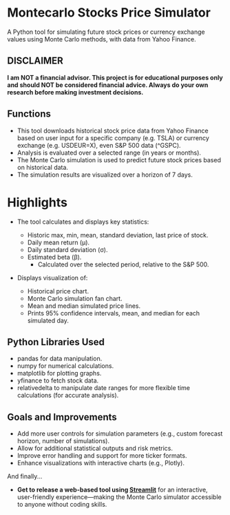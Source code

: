 # Montecarlo Stocks Price Simulator
A Python tool for simulating future stock prices or currency exchange values using Monte Carlo methods, with data from Yahoo Finance.

## DISCLAIMER

**I am NOT a financial advisor. This project is for educational purposes only and should NOT be considered financial advice. Always do your own research before making investment decisions.**

## Functions
- This tool downloads historical stock price data from Yahoo Finance based on user input for a specific company (e.g. TSLA) or currency exchange (e.g. USDEUR=X), even S&P 500 data (^GSPC).
- Analysis is evaluated over a selected range (in years or months).
- The Monte Carlo simulation is used to predict future stock prices based on historical data.
- The simulation results are visualized over a horizon of 7 days.

# Highlights
- The tool calculates and displays key statistics:
  - Historic max, min, mean, standard deviation, last price of stock.
  - Daily mean return (μ).
  - Daily standard deviation (σ).
  - Estimated beta (β).
    - Calculated over the selected period, relative to the S&P 500.

- Displays visualization of:
  - Historical price chart.
  - Monte Carlo simulation fan chart.
  - Mean and median simulated price lines.
  - Prints 95% confidence intervals, mean, and median for each simulated day.

## Python Libraries Used
- pandas for data manipulation.
- numpy for numerical calculations.
- matplotlib for plotting graphs.
- yfinance to fetch stock data.
- relativedelta to manipulate date ranges for more flexible time calculations (for accurate analysis).

## Goals and Improvements
- Add more user controls for simulation parameters (e.g., custom forecast horizon, number of simulations).
- Allow for additional statistical outputs and risk metrics.
- Improve error handling and support for more ticker formats.
- Enhance visualizations with interactive charts (e.g., Plotly).

And finally...

- **Get to release a web-based tool using [Streamlit](https://streamlit.io/)** for an interactive, user-friendly experience—making the Monte Carlo simulator accessible to anyone without coding skills.
